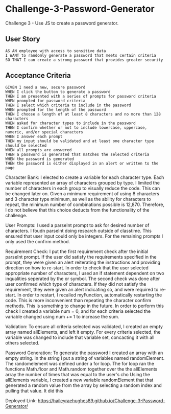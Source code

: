 # Challenge-3-Password-Generator
Challenge 3 - Use JS to create a password generator.

## User Story

```
AS AN employee with access to sensitive data
I WANT to randomly generate a password that meets certain criteria
SO THAT I can create a strong password that provides greater security
```

## Acceptance Criteria

```
GIVEN I need a new, secure password
WHEN I click the button to generate a password
THEN I am presented with a series of prompts for password criteria
WHEN prompted for password criteria
THEN I select which criteria to include in the password
WHEN prompted for the length of the password
THEN I choose a length of at least 8 characters and no more than 128 characters
WHEN asked for character types to include in the password
THEN I confirm whether or not to include lowercase, uppercase, numeric, and/or special characters
WHEN I answer each prompt
THEN my input should be validated and at least one character type should be selected
WHEN all prompts are answered
THEN a password is generated that matches the selected criteria
WHEN the password is generated
THEN the password is either displayed in an alert or written to the page
```

Character Bank:
I elected to create a variable for each character type. Each variable represented an array of characters grouped by type. I limited the number of characters in each group to visually reduce the code. This can be changed later on. Given a minimum requirement of using 8 characters and 3 character type minimum, as well as the ability for characters to repeat, the minimum number of combinations possible is 12,870. Therefore, I do not believe that this choice deducts from the functionality of the challenge.

User Prompts: 
I used a parseInt prompt to ask for desired number of characters. I foudn parseInt doing research outside of classtime. This ensured that user input could only be integers. For the remaining prompts I only used the confirm method. 

Requirement Check:
I put the first requirement check after the initial parseInt prompt. If the user did satisfy the requirements specified in the prompt, they were given an alert reiterating the instructions and providing direction on how to re-start. In order to check that the user selected appropriate number of characters, I used an if statement dependent on two inqualities seperated by the or symbol. The second check was done after user confirmed which type of characters. If they did not satisfy the requirement, they were given an alert indicating so, and were required to re-start. In order to restart, I recalled myFunction, automatically restarting the code. This is more inconvenient than repeating the character confirm methods. This is something to change in the future. In order to perform this check I created a variable num = 0, and for each criteria selected the variable changed using num += 1 to increase the sum.

Validation:
To ensure all criteria selected was validated, I created an empty array named allElements, and left it empty. For every criteria selected, the variable was changed to include that variable set, concacting it with all others selected.

Password Generation:
To generate the password I created an array with an empty string. In the string I put a string of variables named randomElement. The randomelement was defined under a for loop. The for loop ran the functions Math.floor and Math.random together over the the allElements array the number of times that was equal to the user's cho
Using the allElements variable, I created a new variable randomElement that that generated a random value from the array by selecting a random index and pulling that value. It did this 


Deployed Link: https://haileyraehughes89.github.io/Challenge-3-Password-Generator/
